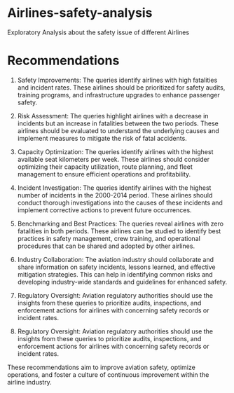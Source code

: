 # Airlines-safety-analysis 
Exploratory Analysis about the safety issue of different Airlines
# Recommendations 
1. Safety Improvements: The queries identify airlines with high fatalities and incident rates. These airlines should be prioritized for safety audits, training programs, and infrastructure upgrades to enhance passenger safety.

2. Risk Assessment: The queries highlight airlines with a decrease in incidents but an increase in fatalities between the two periods. These airlines should be evaluated to understand the underlying causes and implement measures to mitigate the risk of fatal accidents.

3. Capacity Optimization: The queries identify airlines with the highest available seat kilometers per week. These airlines should consider optimizing their capacity utilization, route planning, and fleet management to ensure efficient operations and profitability.

4. Incident Investigation: The queries identify airlines with the highest number of incidents in the 2000-2014 period. These airlines should conduct thorough investigations into the causes of these incidents and implement corrective actions to prevent future occurrences.

5. Benchmarking and Best Practices: The queries reveal airlines with zero fatalities in both periods. These airlines can be studied to identify best practices in safety management, crew training, and operational procedures that can be shared and adopted by other airlines.

6. Industry Collaboration: The aviation industry should collaborate and share information on safety incidents, lessons learned, and effective mitigation strategies. This can help in identifying common risks and developing industry-wide standards and guidelines for enhanced safety.

7. Regulatory Oversight: Aviation regulatory authorities should use the insights from these queries to prioritize audits, inspections, and enforcement actions for airlines with concerning safety records or incident rates.

8. Regulatory Oversight: Aviation regulatory authorities should use the insights from these queries to prioritize audits, inspections, and enforcement actions for airlines with concerning safety records or incident rates.

These recommendations aim to improve aviation safety, optimize operations, and foster a culture of continuous improvement within the airline industry.
